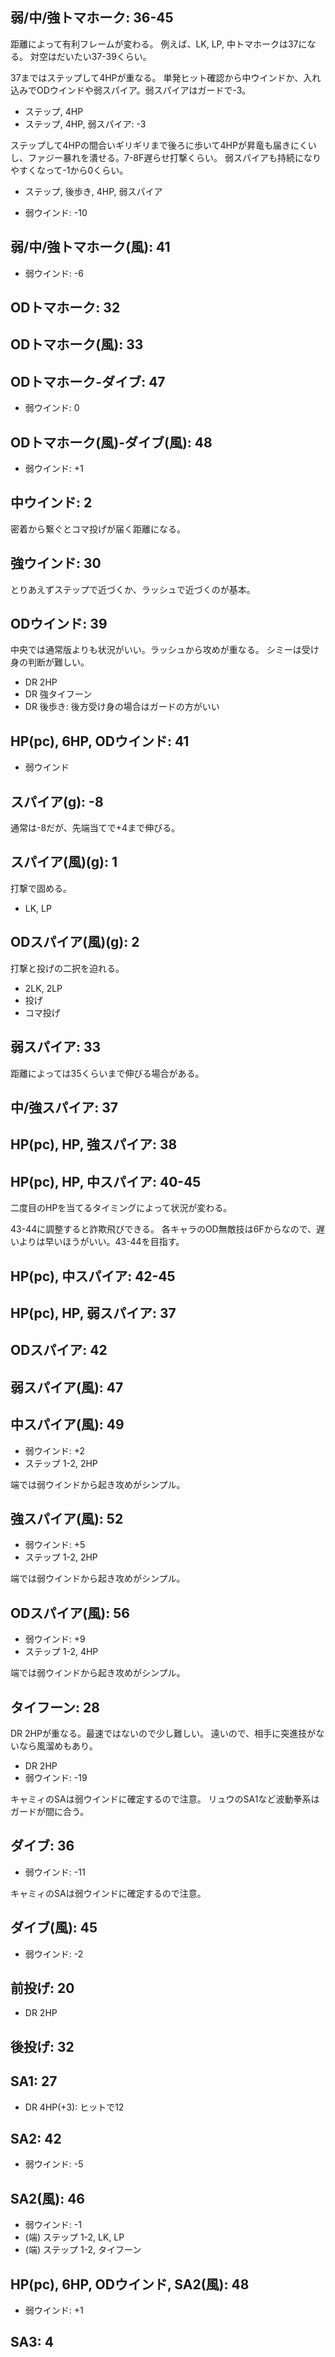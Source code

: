 ## 弱/中/強トマホーク: 36-45

距離によって有利フレームが変わる。
例えば、LK, LP, 中トマホークは37になる。
対空はだいたい37-39くらい。

37まではステップして4HPが重なる。
単発ヒット確認から中ウインドか、入れ込みでODウインドや弱スパイア。弱スパイアはガードで-3。

- ステップ, 4HP
- ステップ, 4HP, 弱スパイア: -3

ステップして4HPの間合いギリギリまで後ろに歩いて4HPが昇竜も届きにくいし、ファジー暴れを潰せる。7-8F遅らせ打撃くらい。
弱スパイアも持続になりやすくなって-1から0くらい。

- ステップ, 後歩き, 4HP, 弱スパイア

- 弱ウインド: -10

## 弱/中/強トマホーク(風): 41

- 弱ウインド: -6

## ODトマホーク: 32

## ODトマホーク(風): 33

## ODトマホーク-ダイブ: 47

- 弱ウインド: 0

## ODトマホーク(風)-ダイブ(風): 48

- 弱ウインド: +1

## 中ウインド: 2

密着から繋ぐとコマ投げが届く距離になる。

## 強ウインド: 30

とりあえずステップで近づくか、ラッシュで近づくのが基本。

## ODウインド: 39

中央では通常版よりも状況がいい。ラッシュから攻めが重なる。
シミーは受け身の判断が難しい。

- DR 2HP
- DR 強タイフーン
- DR 後歩き: 後方受け身の場合はガードの方がいい

## HP(pc), 6HP, ODウインド: 41

- 弱ウインド

## スパイア(g): -8

通常は-8だが、先端当てで+4まで伸びる。

## スパイア(風)(g): 1

打撃で固める。

- LK, LP

## ODスパイア(風)(g): 2

打撃と投げの二択を迫れる。

- 2LK, 2LP
- 投げ
- コマ投げ

## 弱スパイア: 33

距離によっては35くらいまで伸びる場合がある。

## 中/強スパイア: 37

## HP(pc), HP, 強スパイア: 38

## HP(pc), HP, 中スパイア: 40-45

二度目のHPを当てるタイミングによって状況が変わる。

43-44に調整すると詐欺飛びできる。
各キャラのOD無敵技は6Fからなので、遅いよりは早いほうがいい。43-44を目指す。

## HP(pc), 中スパイア: 42-45

## HP(pc), HP, 弱スパイア: 37

## ODスパイア: 42

## 弱スパイア(風): 47

## 中スパイア(風): 49

- 弱ウインド: +2
- ステップ 1-2, 2HP

端では弱ウインドから起き攻めがシンプル。

## 強スパイア(風): 52

- 弱ウインド: +5
- ステップ 1-2, 2HP

端では弱ウインドから起き攻めがシンプル。

## ODスパイア(風): 56

- 弱ウインド: +9
- ステップ 1-2, 4HP

端では弱ウインドから起き攻めがシンプル。

## タイフーン: 28

DR 2HPが重なる。最速ではないので少し難しい。
遠いので、相手に突進技がないなら風溜めもあり。

- DR 2HP
- 弱ウインド: -19

キャミィのSAは弱ウインドに確定するので注意。
リュウのSA1など波動拳系はガードが間に合う。

## ダイブ: 36

- 弱ウインド: -11

キャミィのSAは弱ウインドに確定するので注意。

## ダイブ(風): 45

- 弱ウインド: -2

## 前投げ: 20

- DR 2HP

## 後投げ: 32

## SA1: 27

- DR 4HP(+3): ヒットで12

## SA2: 42

- 弱ウインド: -5

## SA2(風): 46

- 弱ウインド: -1
- (端) ステップ 1-2, LK, LP
- (端) ステップ 1-2, タイフーン

## HP(pc), 6HP, ODウインド, SA2(風): 48

- 弱ウインド: +1

## SA3: 4
